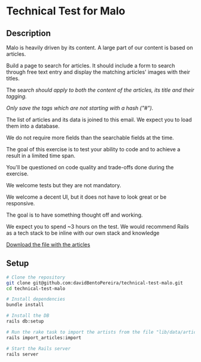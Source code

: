 # Technical Test for Malo

## Description

Malo is heavily driven by its content. A large part of our content is based on articles.

Build a page to search for articles. It should include a form to search through free text entry and display the matching articles' images with their titles.

The sea*rch should apply to both the content of the articles, its title and their tagging.*

*Only save the tags which are *not* starting with a hash ("#").*

The list of articles and its data is joined to this email. We expect you to load them into a database.

We do not require more fields than the searchable fields at the time.

The goal of this exercise is to test your ability to code and to achieve a result in a limited time span.

You'll be questioned on code quality and trade-offs done during the exercise.

We welcome tests but they are not mandatory.

We welcome a decent UI, but it does not have to look great or be responsive.

The goal is to have something thought off and working.

We expect you to spend ~3 hours on the test. We would recommend Rails as a tech stack to be inline with our own stack and knowledge

[Download the file with the articles](lib/data/articles_simplified.json)

## Setup

```bash
# Clone the repository
git clone git@github.com:davidBentoPereira/technical-test-malo.git
cd technical-test-malo

# Install dependencies
bundle install

# Install the DB
rails db:setup

# Run the rake task to import the artists from the file "lib/data/articles_simplified.json"
rails import_articles:import

# Start the Rails server
rails server
```